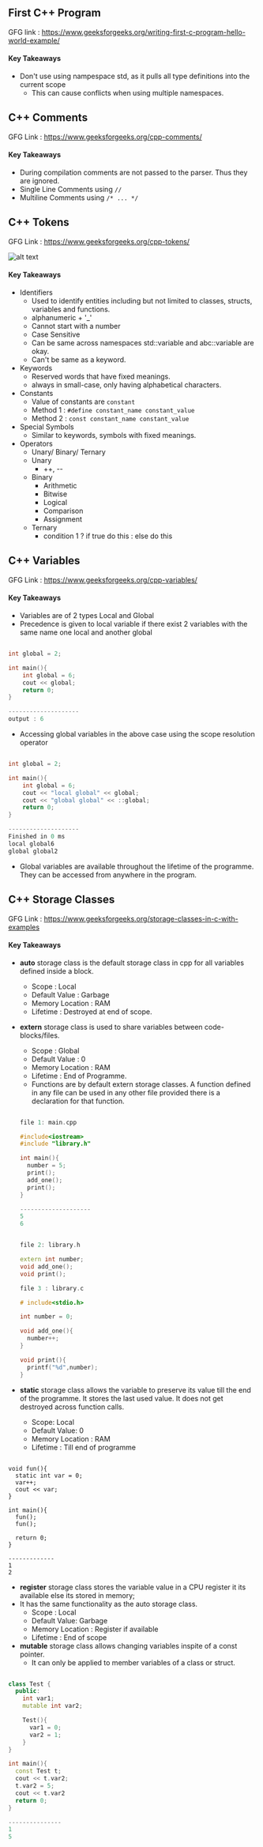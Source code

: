 ## First C++ Program

GFG link : https://www.geeksforgeeks.org/writing-first-c-program-hello-world-example/

#### Key Takeaways
- Don't use using nampespace std, as it pulls all type definitions into the current scope
  - This can cause conflicts when using multiple namespaces.

## C++ Comments

GFG Link : https://www.geeksforgeeks.org/cpp-comments/

#### Key Takeaways
- During compilation comments are not passed to the parser. Thus they are ignored.
- Single Line Comments using ``//``
- Multiline Comments using ``/* ... */``


## C++ Tokens

GFG Link : https://www.geeksforgeeks.org/cpp-tokens/

![alt text](image.png)

#### Key Takeaways
- Identifiers
  - Used to identify entities including but not limited to classes, structs, variables and functions.
  - alphanumeric + '_'
  - Cannot start with a number
  - Case Sensitive
  - Can be same across namespaces std::variable and abc::variable are okay.
  - Can't be same as a keyword.
- Keywords
  - Reserved words that have fixed meanings.
  - always in small-case, only having alphabetical characters.
- Constants
  - Value of constants are ``constant``
  - Method 1 : ```#define constant_name constant_value```
  - Method 2 : ```const constant_name constant_value```
- Special Symbols
  - Similar to keywords, symbols with fixed meanings.
- Operators
  - Unary/ Binary/ Ternary
  - Unary
    - ++, --
  - Binary
    - Arithmetic
    - Bitwise
    - Logical
    - Comparison
    - Assignment
  - Ternary
    - condition 1 ? if true do this : else do this

## C++ Variables

GFG Link : https://www.geeksforgeeks.org/cpp-variables/

#### Key Takeaways
- Variables are of 2 types Local and Global
- Precedence is given to local variable if there exist 2 variables with the same name one local and another global

```cpp

int global = 2;

int main(){
    int global = 6;
    cout << global;
    return 0;
}

--------------------
output : 6

```

- Accessing global variables in the above case using the scope resolution operator
```cpp

int global = 2;

int main(){
    int global = 6;
    cout << "local global" << global;
    cout << "global global" << ::global;
    return 0;
}

--------------------
Finished in 0 ms
local global6
global global2
```
- Global variables are available throughout the lifetime of the programme. They can be accessed from anywhere in the program.
  

## C++ Storage Classes

GFG Link : https://www.geeksforgeeks.org/storage-classes-in-c-with-examples

#### Key Takeaways

- **auto** storage class is the default storage class in cpp for all variables defined inside a block.
  - Scope : Local
  - Default Value : Garbage
  - Memory Location : RAM
  - Lifetime : Destroyed at end of scope.
- **extern** storage class is used to share variables between code-blocks/files.
  - Scope : Global
  - Default Value : 0
  - Memory Location : RAM
  - Lifetime : End of Programme.
  - Functions are by default extern storage classes. A function defined in any file can be used in any other file provided there is a declaration for that function.
  
  ```cpp

  file 1: main.cpp

  #include<iostream>
  #include "library.h"

  int main(){
    number = 5;
    print();
    add_one();
    print();
  }

  --------------------
  5
  6


  file 2: library.h
  
  extern int number;
  void add_one();
  void print();

  file 3 : library.c

  # include<stdio.h>

  int number = 0;

  void add_one(){
    number++;
  }

  void print(){
    printf("%d",number);
  }

  ```

- **static** storage class allows the variable to preserve its value till the end of the programme. It stores the last used value. It does not get destroyed across function calls.
  - Scope: Local
  - Default Value: 0
  - Memory Location : RAM
  - Lifetime : Till end of programme

```

void fun(){
  static int var = 0;
  var++;
  cout << var;
}

int main(){
  fun();
  fun();

  return 0;
}

-------------
1
2

```

- **register** storage class stores the variable value in a CPU register it its available else its stored in memory;
- It has the same functionality as the auto storage class.
  - Scope : Local
  - Default Value: Garbage
  - Memory Location : Register if available
  - Lifetime : End of scope
- **mutable** storage class allows changing variables inspite of a const pointer.
  - It can only be applied to member variables of a class or struct.

```c++

class Test {
  public:
    int var1;
    mutable int var2;

    Test(){
      var1 = 0;
      var2 = 1;
    }
}

int main(){
  const Test t;
  cout << t.var2;
  t.var2 = 5;
  cout << t.var2
  return 0;
}

---------------
1
5

```

